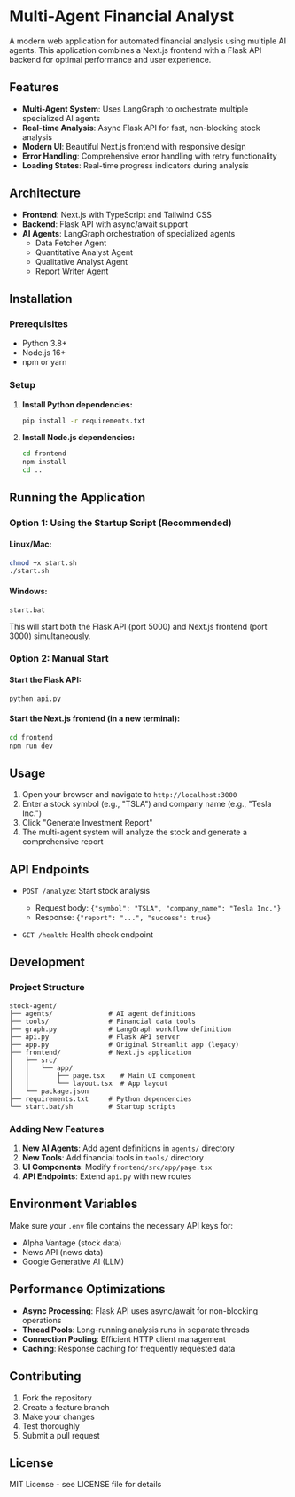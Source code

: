 # Multi-Agent Financial Analyst

A modern web application for automated financial analysis using multiple AI agents. This application combines a Next.js frontend with a Flask API backend for optimal performance and user experience.

## Features

- **Multi-Agent System**: Uses LangGraph to orchestrate multiple specialized AI agents
- **Real-time Analysis**: Async Flask API for fast, non-blocking stock analysis
- **Modern UI**: Beautiful Next.js frontend with responsive design
- **Error Handling**: Comprehensive error handling with retry functionality
- **Loading States**: Real-time progress indicators during analysis

## Architecture

- **Frontend**: Next.js with TypeScript and Tailwind CSS
- **Backend**: Flask API with async/await support
- **AI Agents**: LangGraph orchestration of specialized agents
  - Data Fetcher Agent
  - Quantitative Analyst Agent
  - Qualitative Analyst Agent
  - Report Writer Agent

## Installation

### Prerequisites

- Python 3.8+
- Node.js 16+
- npm or yarn

### Setup

1. **Install Python dependencies:**
   ```bash
   pip install -r requirements.txt
   ```

2. **Install Node.js dependencies:**
   ```bash
   cd frontend
   npm install
   cd ..
   ```

## Running the Application

### Option 1: Using the Startup Script (Recommended)

#### Linux/Mac:
```bash
chmod +x start.sh
./start.sh
```

#### Windows:
```batch
start.bat
```

This will start both the Flask API (port 5000) and Next.js frontend (port 3000) simultaneously.

### Option 2: Manual Start

#### Start the Flask API:
```bash
python api.py
```

#### Start the Next.js frontend (in a new terminal):
```bash
cd frontend
npm run dev
```

## Usage

1. Open your browser and navigate to `http://localhost:3000`
2. Enter a stock symbol (e.g., "TSLA") and company name (e.g., "Tesla Inc.")
3. Click "Generate Investment Report"
4. The multi-agent system will analyze the stock and generate a comprehensive report

## API Endpoints

- `POST /analyze`: Start stock analysis
  - Request body: `{"symbol": "TSLA", "company_name": "Tesla Inc."}`
  - Response: `{"report": "...", "success": true}`

- `GET /health`: Health check endpoint

## Development

### Project Structure

```
stock-agent/
├── agents/              # AI agent definitions
├── tools/               # Financial data tools
├── graph.py             # LangGraph workflow definition
├── api.py               # Flask API server
├── app.py               # Original Streamlit app (legacy)
├── frontend/            # Next.js application
│   ├── src/
│   │   └── app/
│   │       ├── page.tsx    # Main UI component
│   │       └── layout.tsx  # App layout
│   └── package.json
├── requirements.txt     # Python dependencies
└── start.bat/sh         # Startup scripts
```

### Adding New Features

1. **New AI Agents**: Add agent definitions in `agents/` directory
2. **New Tools**: Add financial tools in `tools/` directory
3. **UI Components**: Modify `frontend/src/app/page.tsx`
4. **API Endpoints**: Extend `api.py` with new routes

## Environment Variables

Make sure your `.env` file contains the necessary API keys for:
- Alpha Vantage (stock data)
- News API (news data)
- Google Generative AI (LLM)

## Performance Optimizations

- **Async Processing**: Flask API uses async/await for non-blocking operations
- **Thread Pools**: Long-running analysis runs in separate threads
- **Connection Pooling**: Efficient HTTP client management
- **Caching**: Response caching for frequently requested data

## Contributing

1. Fork the repository
2. Create a feature branch
3. Make your changes
4. Test thoroughly
5. Submit a pull request

## License

MIT License - see LICENSE file for details
